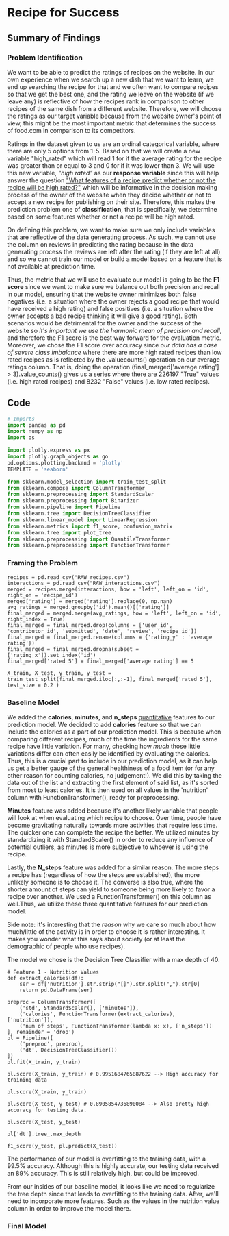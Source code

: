 # Recipe for Success
## Summary of Findings
### Problem Identification
We want to be able to predict the ratings of recipes on the website. In our own experience when we search up a new dish that we want to learn, we end up searching the recipe for that and we often want to compare recipes so that we get the best one, and the rating we leave on the website (if we leave any) is reflective of how the recipes rank in comparison to other recipes of the same dish from a different website. Therefore, we will choose the ratings as our target variable because from the website owner's point of view, this might be the most important metric that determines the success of food.com in comparison to its competitors.

Ratings in the dataset given to us are an ordinal categorical variable, where there are only 5 options from 1-5. Based on that we will create a new variable "high_rated" which will read 1 for if the average rating for the recipe was greater than or equal to 3 and 0 for if it was lower than 3. We will use this new variable, *"high rated"* as our **response variable** since this will help answer the question <u>"What features of a recipe predict whether or not the recipe will be high rated?"</u> which will be informative in the decision making process of the owner of the website when they decide whether or not to accept a new recipe for publishing on their site. Therefore, this makes the prediction problem one of **classification**, that is specifically, we determine based on some features whether or not a recipe will be high rated.

On defining this problem, we want to make sure we only include variables that are reflective of the data generating process. As such, we cannot use the column on reviews in predicting the rating because in the data generating process the reviews are left after the rating (if they are left at all) and so we cannot train our model or build a model based on a feature that is not available at prediction time.

Thus, the metric that we will use to evaluate our model is going to be the **F1 score** since we want to make sure we balance out both precision and recall in our model, ensuring that the website owner minimizes both false negatives (i.e. a situation where the owner rejects a good recipe that would have received a high rating) and false positives (i.e. a situation where the owner accepts a bad recipe thinking it will give a good rating). Both scenarios would be detrimental for the owner and the success of the website so *it's important we use the harmonic mean of precision and recall*, and therefore the F1 score is the best way forward for the evaluation metric. Moreover, we chose the F1 score over accuracy since *our data has a case of severe class imbalance* where there are more high rated recipes than low rated recipes as is reflected by the .valuecounts() operation on our average ratings column. That is, doing the operation (final_merged['average rating'] > 3).value_counts() gives us a series where there are 226197 "True" values (i.e. high rated recipes) and 8232 "False" values (i.e. low rated recipes).

## Code
```python
# Imports
import pandas as pd
import numpy as np
import os

import plotly.express as px
import plotly.graph_objects as go
pd.options.plotting.backend = 'plotly'
TEMPLATE = 'seaborn'

from sklearn.model_selection import train_test_split
from sklearn.compose import ColumnTransformer
from sklearn.preprocessing import StandardScaler
from sklearn.preprocessing import Binarizer
from sklearn.pipeline import Pipeline
from sklearn.tree import DecisionTreeClassifier
from sklearn.linear_model import LinearRegression
from sklearn.metrics import f1_score, confusion_matrix
from sklearn.tree import plot_tree
from sklearn.preprocessing import QuantileTransformer
from sklearn.preprocessing import FunctionTransformer
```
### Framing the Problem
```
recipes = pd.read_csv("RAW_recipes.csv")
interactions = pd.read_csv("RAW_interactions.csv")
merged = recipes.merge(interactions, how = 'left', left_on = 'id', right_on = 'recipe_id')
merged['rating'] = merged['rating'].replace(0, np.nan)
avg_ratings = merged.groupby('id').mean()[['rating']]
final_merged = merged.merge(avg_ratings, how = 'left', left_on = 'id', right_index = True)
final_merged = final_merged.drop(columns = ['user_id', 'contributor_id', 'submitted', 'date', 'review', 'recipe_id'])
final_merged = final_merged.rename(columns = {'rating_y' : 'average rating'})
final_merged = final_merged.dropna(subset = ['rating_x']).set_index('id')
final_merged['rated 5'] = final_merged['average rating'] == 5
```
```
X_train, X_test, y_train, y_test = train_test_split(final_merged.iloc[:,:-1], final_merged['rated 5'], test_size = 0.2 )
```
### Baseline Model
We added the **calories**, **minutes**, and **n_steps** <u>quantitative</u> features to our prediction model. We decided to add **calories** feature so that we can include the calories as a part of our prediction model. This is because when comparing different recipes, much of the time the ingredients for the same recipe have little variation. For many, checking how *much* those little variations differ can often easily be identified by evaluating the calories. Thus, this is a crucial part to include in our prediction model, as it can help us get a better gauge of the general healthiness of a food item (or for any other reason for counting calories, no judgement!). We did this by taking the data out of the list and extracting the first element of said list, as it's sorted from most to least calories. It is then used on all values in the 'nutrition' column with FunctionTransformer(), ready for preprocessing.

**Minutes** feature was added because it's another likely variable that people will look at when evaluating which recipe to choose. Over time, people have become gravitating naturally towards more activities that require less time. The quicker one can complete the recipe the better. We utilized minutes by standardizing it with StandardScaler() in order to reduce any influence of potential outliers, as minutes is more subjective to whoever is using the recipe.

Lastly, the **N_steps** feature was added for a similar reason. The more steps a recipe has (regardless of how the steps are established), the more unlikely someone is to choose it. The converse is also true, where the shorter amount of steps can yield to someone being more likely to favor a recipe over another. We used a FunctionTransformer() on this column as well.Thus, we utilize these three quantitative features for our prediction model.

Side note: it's interesting that the *reason* why we care so much about how much/little of the activity is in order to choose it is rather interesting. It makes you wonder what this says about society (or at least the demographic of people who use recipes).

The model we chose is the Decision Tree Classifier with a max depth of 40.
```
# Feature 1 - Nutrition Values
def extract_calories(df):
    ser = df['nutrition'].str.strip("[]").str.split(",").str[0]
    return pd.DataFrame(ser)
```
```
preproc = ColumnTransformer([
    ('std', StandardScaler(), ['minutes']),
    ('calories', FunctionTransformer(extract_calories), ['nutrition']),
    ('num of steps', FunctionTransformer(lambda x: x), ['n_steps'])
], remainder = 'drop')
pl = Pipeline([
    ('preproc', preproc),
    ('dt', DecisionTreeClassifier())
])
pl.fit(X_train, y_train)
```
```
pl.score(X_train, y_train) # 0.9951684765887622 --> High accuracy for training data
```
`pl.score(X_train, y_train)`



```
pl.score(X_test, y_test) # 0.8905854736890084 --> Also pretty high accuracy for testing data.
```

`pl.score(X_test, y_test)`

```
pl['dt'].tree_.max_depth
```
```
f1_score(y_test, pl.predict(X_test))
```
The performance of our model is overfitting to the training data, with a 99.5% accuracy. Although this is highly accurate, our testing data received an 89% accuracy. This is still relatively high, but could be improved.

From our insides of our baseline model, it looks like we need to regularize the tree depth since that leads to overfitting to the training data. After, we'll need to incorporate more features. Such as the values in the nutrition value column in order to improve the model there.
### Final Model
